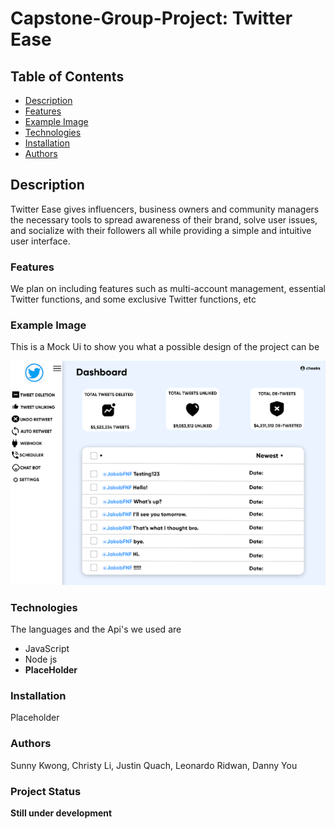 # Capstone-Group-Project: Twitter Ease
## Table of Contents 
* [Description](#description)
* [Features](#features)
* [Example Image](#example-image)
* [Technologies](#technologies)
* [Installation](#installation)
* [Authors](#authors)
## Description
Twitter Ease gives influencers, business owners and community managers the necessary tools to spread awareness of their brand, solve user issues, and socialize with their followers all while providing a simple and intuitive user interface. 
### Features 
We plan on including features such as multi-account management, essential Twitter functions, and some exclusive Twitter functions, etc 
### Example Image 
This is a Mock Ui to show you what a possible design of the project can be 

![Twiiter Ease demo](mock-ui.png)
### Technologies
The languages and the Api's we used are
* JavaScript
* Node js 
* **PlaceHolder**
### Installation 
Placeholder
### Authors 
Sunny Kwong, Christy Li, Justin Quach, Leonardo Ridwan, Danny You 
### Project Status 
**Still under development** 
